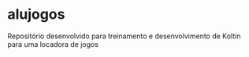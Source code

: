 # alujogos
Repositório desenvolvido para treinamento e desenvolvimento de Koltin para uma locadora de jogos
